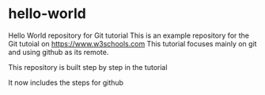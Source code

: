 # hello-world
Hello World repository for Git tutorial
This is an example repository for the Git tutoial on https://www.w3schools.com
This tutorial focuses mainly on git and using github as its remote. 

This repository is built step by step in the tutorial

It now includes the steps for github
